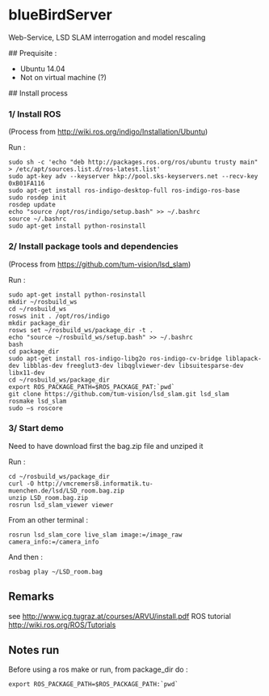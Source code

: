 # blueBirdServer
Web-Service, LSD SLAM interrogation and model rescaling

## Prequisite : 

* Ubuntu 14.04
* Not on virtual machine (?)

## Install process

### 1/ Install ROS

(Process from http://wiki.ros.org/indigo/Installation/Ubuntu)

Run :

    sudo sh -c 'echo "deb http://packages.ros.org/ros/ubuntu trusty main" > /etc/apt/sources.list.d/ros-latest.list'
    sudo apt-key adv --keyserver hkp://pool.sks-keyservers.net --recv-key 0xB01FA116
    sudo apt-get install ros-indigo-desktop-full ros-indigo-ros-base
    sudo rosdep init
    rosdep update
    echo "source /opt/ros/indigo/setup.bash" >> ~/.bashrc
    source ~/.bashrc
    sudo apt-get install python-rosinstall

### 2/ Install package tools and dependencies

(Process from https://github.com/tum-vision/lsd_slam)

Run :

    sudo apt-get install python-rosinstall
    mkdir ~/rosbuild_ws
    cd ~/rosbuild_ws
    rosws init . /opt/ros/indigo
    mkdir package_dir
    rosws set ~/rosbuild_ws/package_dir -t .
    echo "source ~/rosbuild_ws/setup.bash" >> ~/.bashrc
    bash
    cd package_dir
    sudo apt-get install ros-indigo-libg2o ros-indigo-cv-bridge liblapack-dev libblas-dev freeglut3-dev libqglviewer-dev libsuitesparse-dev libx11-dev
    cd ~/rosbuild_ws/package_dir
    export ROS_PACKAGE_PATH=$ROS_PACKAGE_PAT:`pwd`
    git clone https://github.com/tum-vision/lsd_slam.git lsd_slam
    rosmake lsd_slam
    sudo –s roscore

### 3/ Start demo

Need to have download first the bag.zip file and unziped it

Run :

    cd ~/rosbuild_ws/package_dir
    curl -O http://vmcremers8.informatik.tu-muenchen.de/lsd/LSD_room.bag.zip
    unzip LSD_room.bag.zip
    rosrun lsd_slam_viewer viewer

From an other terminal :

    rosrun lsd_slam_core live_slam image:=/image_raw camera_info:=/camera_info

And then :

    rosbag play ~/LSD_room.bag

## Remarks

see http://www.icg.tugraz.at/courses/ARVU/install.pdf
ROS tutorial http://wiki.ros.org/ROS/Tutorials

## Notes run
Before using a ros make or run, from package_dir do :

    export ROS_PACKAGE_PATH=$ROS_PACKAGE_PATH:`pwd`
